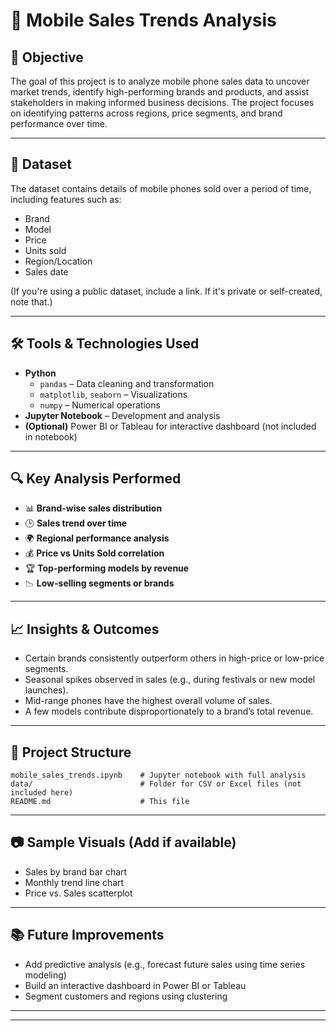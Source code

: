 
# 📱 Mobile Sales Trends Analysis

## 📌 Objective

The goal of this project is to analyze mobile phone sales data to uncover market trends, identify high-performing brands and products, and assist stakeholders in making informed business decisions. The project focuses on identifying patterns across regions, price segments, and brand performance over time.

---

## 📁 Dataset

The dataset contains details of mobile phones sold over a period of time, including features such as:
- Brand
- Model
- Price
- Units sold
- Region/Location
- Sales date

(If you're using a public dataset, include a link. If it's private or self-created, note that.)

---

## 🛠️ Tools & Technologies Used

- **Python**
  - `pandas` – Data cleaning and transformation
  - `matplotlib`, `seaborn` – Visualizations
  - `numpy` – Numerical operations
- **Jupyter Notebook** – Development and analysis
- **(Optional)** Power BI or Tableau for interactive dashboard (not included in notebook)

---

## 🔍 Key Analysis Performed

- 📊 **Brand-wise sales distribution**
- 🕒 **Sales trend over time**
- 🌍 **Regional performance analysis**
- 💰 **Price vs Units Sold correlation**
- 🏆 **Top-performing models by revenue**
- 📉 **Low-selling segments or brands**

---

## 📈 Insights & Outcomes

- Certain brands consistently outperform others in high-price or low-price segments.
- Seasonal spikes observed in sales (e.g., during festivals or new model launches).
- Mid-range phones have the highest overall volume of sales.
- A few models contribute disproportionately to a brand’s total revenue.

---

## 📌 Project Structure

```
mobile_sales_trends.ipynb    # Jupyter notebook with full analysis
data/                        # Folder for CSV or Excel files (not included here)
README.md                    # This file
```

---

## 📷 Sample Visuals (Add if available)
- Sales by brand bar chart
- Monthly trend line chart
- Price vs. Sales scatterplot

---

## 📚 Future Improvements

- Add predictive analysis (e.g., forecast future sales using time series modeling)
- Build an interactive dashboard in Power BI or Tableau
- Segment customers and regions using clustering

---


---
